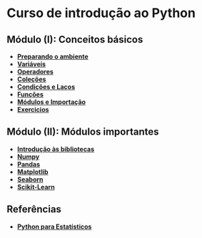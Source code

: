 # Curso de introdução ao Python

## Módulo (I): Conceitos básicos

- [ **Preparando o ambiente** ]()
- [ **Variáveis** ](https://colab.research.google.com/github/TailUFPB/CursoPyBasico/blob/main/notebooks/module01.ipynb#scrollTo=o0Rz3Y8GDd_A)
- [ **Operadores** ](https://colab.research.google.com/github/TailUFPB/CursoPyBasico/blob/main/notebooks/module01.ipynb#scrollTo=L6EahdBfDd_R)
- [ **Coleções** ](https://colab.research.google.com/github/TailUFPB/CursoPyBasico/blob/main/notebooks/module01.ipynb#scrollTo=7YT7kFO5Dd_X)
- [ **Condições e Laços** ](https://colab.research.google.com/github/TailUFPB/CursoPyBasico/blob/main/notebooks/module01.ipynb#scrollTo=yxU58T8uDd_p)
- [ **Funções** ]()
- [ **Módulos e Importação** ]()
- [ **Exercicios** ]()

## Módulo (II): Módulos importantes

- [ **Introdução às bibliotecas** ](https://colab.research.google.com/github/TailUFPB/CursoPyBasico/blob/main/notebooks/module02.ipynb#scrollTo=75XshWKB7vfC)
- [ **Numpy** ](https://colab.research.google.com/github/TailUFPB/CursoPyBasico/blob/main/notebooks/module02.ipynb#scrollTo=ZkeUTf-Y8XTL)
- [ **Pandas** ](https://colab.research.google.com/github/TailUFPB/CursoPyBasico/blob/main/notebooks/module02.ipynb#scrollTo=pdejYgukF3Si)
- [ **Matplotlib** ](https://colab.research.google.com/github/TailUFPB/CursoPyBasico/blob/main/notebooks/module02.ipynb#scrollTo=LyRvnaJk_mnV)
- [ **Seaborn** ](https://colab.research.google.com/github/TailUFPB/CursoPyBasico/blob/main/notebooks/module02.ipynb#scrollTo=N53XxfJKHBpW)
- [ **Scikit-Learn** ](https://colab.research.google.com/github/TailUFPB/CursoPyBasico/blob/main/notebooks/module02.ipynb#scrollTo=5B7cZ7aeXfNz)

## Referências

- [ **Python para Estatísticos** ](tmfilho.github.io/pyestbook)
